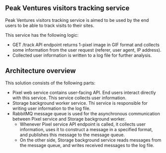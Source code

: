 ## Peak Ventures visitors tracking service

Peak Ventures visitors tracking service is aimed to be used by the end users to be able to track visits to their sites.

This service has the following logic:
- GET /track API endpoint returns 1-pixel image in GIF format and collects some information from the user request (referer, user agent, IP address).
- Collected user information is written to a log file for further analysis.

## Architecture overview

This solution consists of the following parts:
- Pixel web service contains user-facing API. End users interact directly with this service. This service collects user information. 
- Storage background worker service. Thi service is responsible for writing user information to the log file. 
- RabbitMQ message queue is used for the asynchronous communication between Pixel service and Storage background worker.
  - Whenever Pixel service API endpoint is called, it collects user information, uses it to construct a message in a specified format, 
  and publishes this message to the message queue.
  - On the other side, Storage background service reads messages from the message queue, and writes received messages to the log file.